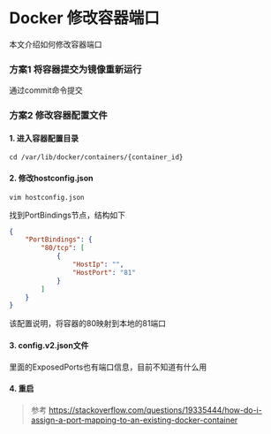 # Docker 修改容器端口

本文介绍如何修改容器端口

### 方案1 将容器提交为镜像重新运行

通过commit命令提交

### 方案2 修改容器配置文件

#### 1. 进入容器配置目录

`cd /var/lib/docker/containers/{container_id}`

#### 2. 修改hostconfig.json

`vim hostconfig.json`

找到PortBindings节点，结构如下

```json
{
    "PortBindings": {
    	"80/tcp": [
	        {
				"HostIp": "",
				"HostPort": "81"
			}
    	]
    }
}
```

该配置说明，将容器的80映射到本地的81端口

#### 3. config.v2.json文件

里面的ExposedPorts也有端口信息，目前不知道有什么用

#### 4. 重启

> 参考
> https://stackoverflow.com/questions/19335444/how-do-i-assign-a-port-mapping-to-an-existing-docker-container